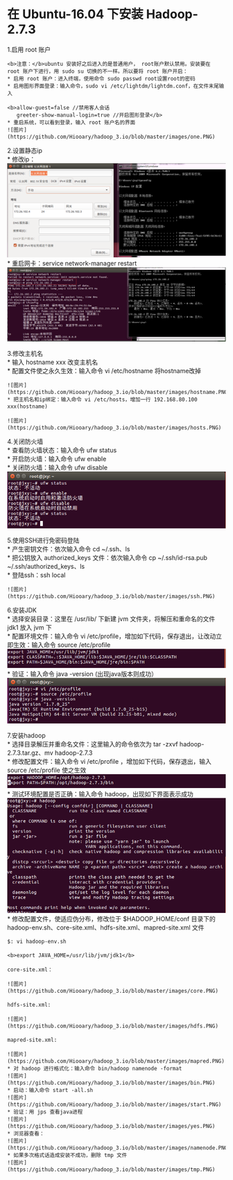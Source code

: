 ﻿# 在 Ubuntu-16.04 下安装 Hadoop-2.7.3

  1.启用 root 账户

    <b>注意：</b>ubuntu 安装好之后进入的是普通用户， root账户默认禁用。安装要在 root 账户下进行，用 sudo su 切换的不一样。所以要将 root 账户开启：                                                                                                       
    * 启用 root 账户：进入终端，使用命令 sudo passwd root设置root的密码                                                              
    * 启用图形界面登录：输入命令，sudo vi /etc/lightdm/lightdm.conf，在文件末尾输入                                             
                       
    <b>allow-guest=false //禁用客人会话                                
       greeter-show-manual-login=true //开启图形登录</b>                                                 
    * 重启系统，可以看到登录，输入 root 账户名的界面                                                               
    ![图片](https://github.com/Hiooary/hadoop_3.io/blob/master/images/one.PNG)

  2.设置静态ip                                                                                                 
    * 修改ip：                                                                                                         
    ![图片](https://github.com/Hiooary/hadoop_3.io/blob/master/images/two.PNG)
    * 重启网卡：service network-manager restart                          
    ![图片](https://github.com/Hiooary/hadoop_3.io/blob/master/images/three.PNG)                                            

  3.修改主机名                                                                                                                  
    * 输入 hostname xxx 改变主机名                                             
    * 配置文件使之永久生效：输入命令 vi /etc/hostname  将hostname改掉                                              
                                        
    ![图片](https://github.com/Hiooary/hadoop_3.io/blob/master/images/hostname.PNG)
    * 把主机名和ip绑定：输入命令 vi /etc/hosts，增加一行 192.168.80.100 xxx(hostname)                                            

    ![图片](https://github.com/Hiooary/hadoop_3.io/blob/master/images/hosts.PNG)
  
  4.关闭防火墙                                                                                        
    * 查看防火墙状态：输入命令 ufw status                                            
    * 开启防火墙：输入命令 ufw enable                                            
    * 关闭防火墙：输入命令 ufw disable                                            
    ![图片](https://github.com/Hiooary/hadoop_3.io/blob/master/images/ufw.PNG)                                            

  5.使用SSH进行免密码登陆                                                                                        
    * 产生密钥文件：依次输入命令 cd ~/.ssh、ls                                                  
    * 把公钥放入 authorized_keys 文件：依次输入命令 cp ~/.ssh/id-rsa.pub ~/.ssh/authorized_keys、ls                                                                                                                
    * 登陆ssh：ssh local                                              
                                              
    ![图片](https://github.com/Hiooary/hadoop_3.io/blob/master/images/ssh.PNG)

  6.安装JDK                                                                           
    * 选择安装目录：这里在 /usr/lib/ 下新建 jvm 文件夹，将解压和重命名的文件 jdk1 放入 jvm 下                              
    * 配置环境文件：输入命令 vi /etc/profile，增加如下代码，保存退出，让改动立即生效：输入命令 source /etc/profile      
    ![图片](https://github.com/Hiooary/hadoop_3.io/blob/master/images/java.PNG)                              
    * 验证：输入命令 java -version (出现java版本则成功）                                                            
    ![图片](https://github.com/Hiooary/hadoop_3.io/blob/master/images/javav.PNG)                              

   7.安装hadoop                                                                                                         
    * 选择目录解压并重命名文件：这里输入的命令依次为 tar -zxvf hadoop-2.7.3.tar.gz、mv hadoop-2.7.3                                                                                                                  
    * 修改配置文件：输入命令 vi /etc/profile ，增加如下代码，保存退出，输入 source /etc/profile 使之生效               
    ![图片](https://github.com/Hiooary/hadoop_3.io/blob/master/images/hadoop.PNG)                              
    * 测试环境配置是否正确：输入命令 hadoop，出现如下界面表示成功                                             
    ![图片](https://github.com/Hiooary/hadoop_3.io/blob/master/images/hadp.PNG)                                             
    * 修改配置文件，使适应伪分布，修改位于 $HADOOP_HOME/conf 目录下的 hadoop-env.sh、core-site.xml、hdfs-site.xml、mapred-site.xml 文件
                                                                           
    $: vi hadoop-env.sh                                                            

    <b>export JAVA_HOME=/usr/lib/jvm/jdk1</b>                                                               
                     
    core-site.xml：                                                            

    ![图片](https://github.com/Hiooary/hadoop_3.io/blob/master/images/core.PNG)                              

    hdfs-site.xml:                                                                                          

    ![图片](https://github.com/Hiooary/hadoop_3.io/blob/master/images/hdfs.PNG)                                              

    mapred-site.xml:                                                                                                 

    ![图片](https://github.com/Hiooary/hadoop_3.io/blob/master/images/mapred.PNG)                                               
    * 对 hadoop 进行格式化：输入命令 bin/hadoop namenode -format                              
    ![图片](https://github.com/Hiooary/hadoop_3.io/blob/master/images/bin.PNG)
    * 启动：输入命令 start -all.sh                                                            
    ![图片](https://github.com/Hiooary/hadoop_3.io/blob/master/images/start.PNG)  
    * 验证：用 jps 查看java进程                                                            
    ![图片](https://github.com/Hiooary/hadoop_3.io/blob/master/images/yes.PNG)  
    * 浏览器查看：                                                            
    ![图片](https://github.com/Hiooary/hadoop_3.io/blob/master/images/namenode.PNG) 
    * 如果多次格式话造成安装不成功，删除 tmp 文件                                                                           
    ![图片](https://github.com/Hiooary/hadoop_3.io/blob/master/images/tmp.PNG)                                                 


